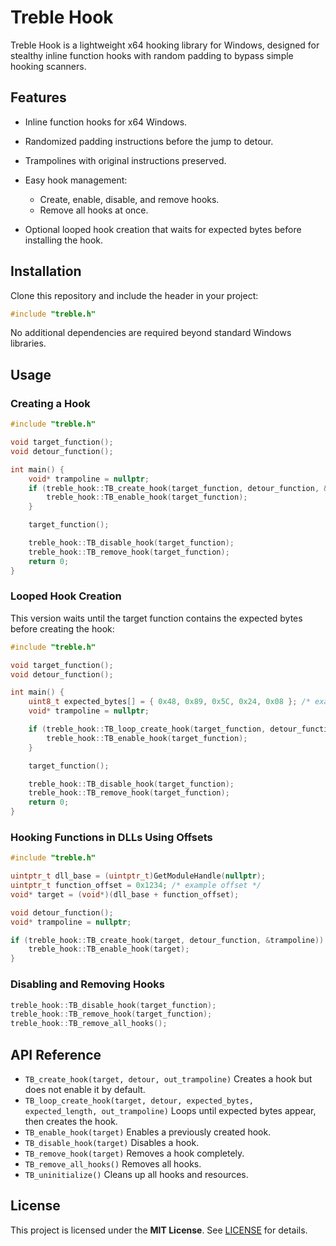# Treble Hook

Treble Hook is a lightweight x64 hooking library for Windows, designed for stealthy inline function hooks with random padding to bypass simple hooking scanners.

## Features

* Inline function hooks for x64 Windows.
* Randomized padding instructions before the jump to detour.
* Trampolines with original instructions preserved.
* Easy hook management:

  * Create, enable, disable, and remove hooks.
  * Remove all hooks at once.
* Optional looped hook creation that waits for expected bytes before installing the hook.

## Installation

Clone this repository and include the header in your project:

```cpp
#include "treble.h"
```

No additional dependencies are required beyond standard Windows libraries.

## Usage

### Creating a Hook

```cpp
#include "treble.h"

void target_function();
void detour_function();

int main() {
    void* trampoline = nullptr;
    if (treble_hook::TB_create_hook(target_function, detour_function, &trampoline)) {
        treble_hook::TB_enable_hook(target_function);
    }

    target_function();

    treble_hook::TB_disable_hook(target_function);
    treble_hook::TB_remove_hook(target_function);
    return 0;
}
```

### Looped Hook Creation

This version waits until the target function contains the expected bytes before creating the hook:

```cpp
#include "treble.h"

void target_function();
void detour_function();

int main() {
    uint8_t expected_bytes[] = { 0x48, 0x89, 0x5C, 0x24, 0x08 }; /* example */
    void* trampoline = nullptr;

    if (treble_hook::TB_loop_create_hook(target_function, detour_function, expected_bytes, sizeof(expected_bytes), &trampoline)) {
        treble_hook::TB_enable_hook(target_function);
    }

    target_function();

    treble_hook::TB_disable_hook(target_function);
    treble_hook::TB_remove_hook(target_function);
    return 0;
}
```

### Hooking Functions in DLLs Using Offsets

```cpp
#include "treble.h"

uintptr_t dll_base = (uintptr_t)GetModuleHandle(nullptr);
uintptr_t function_offset = 0x1234; /* example offset */
void* target = (void*)(dll_base + function_offset);

void detour_function();
void* trampoline = nullptr;

if (treble_hook::TB_create_hook(target, detour_function, &trampoline)) {
    treble_hook::TB_enable_hook(target);
}
```

### Disabling and Removing Hooks

```cpp
treble_hook::TB_disable_hook(target_function);
treble_hook::TB_remove_hook(target_function);
treble_hook::TB_remove_all_hooks();
```

## API Reference

* `TB_create_hook(target, detour, out_trampoline)` Creates a hook but does not enable it by default.
* `TB_loop_create_hook(target, detour, expected_bytes, expected_length, out_trampoline)` Loops until expected bytes appear, then creates the hook.
* `TB_enable_hook(target)` Enables a previously created hook.
* `TB_disable_hook(target)` Disables a hook.
* `TB_remove_hook(target)` Removes a hook completely.
* `TB_remove_all_hooks()` Removes all hooks.
* `TB_uninitialize()` Cleans up all hooks and resources.

## License

This project is licensed under the **MIT License**. See [LICENSE](LICENSE) for details.
